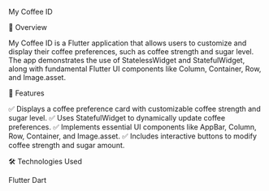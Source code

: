 My Coffee ID

🌟 Overview

My Coffee ID is a Flutter application that allows users to customize and display their coffee preferences, such as coffee strength and sugar level. The app demonstrates the use of StatelessWidget and StatefulWidget, along with fundamental Flutter UI components like Column, Container, Row, and Image.asset.

🚀 Features

✅ Displays a coffee preference card with customizable coffee strength and sugar level.
✅ Uses StatefulWidget to dynamically update coffee preferences.
✅ Implements essential UI components like AppBar, Column, Row, Container, and Image.asset.
✅ Includes interactive buttons to modify coffee strength and sugar amount.

🛠️ Technologies Used

Flutter
Dart
